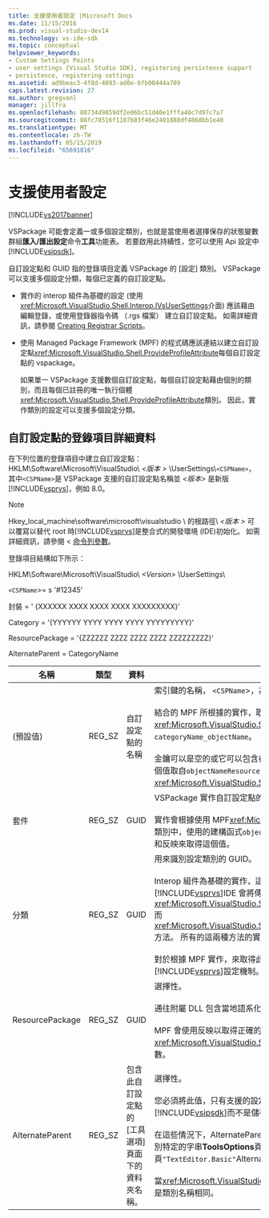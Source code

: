```yaml
---
title: 支援使用者設定 |Microsoft Docs
ms.date: 11/15/2016
ms.prod: visual-studio-dev14
ms.technology: vs-ide-sdk
ms.topic: conceptual
helpviewer_keywords:
- Custom Settings Points
- user settings [Visual Studio SDK], registering persistence support
- persistence, registering settings
ms.assetid: ad9beac3-4f8d-4093-ad0e-6fb00444a709
caps.latest.revision: 27
ms.author: gregvanl
manager: jillfra
ms.openlocfilehash: 80734d9859df2e06bc51d40e1fffa40c7d97c7a7
ms.sourcegitcommit: 08fc78516f1107b83f46e2401888df4868bb1e40
ms.translationtype: MT
ms.contentlocale: zh-TW
ms.lasthandoff: 05/15/2019
ms.locfileid: "65691816"
---
```

# <a name="support-for-user-settings"></a>支援使用者設定
[!INCLUDE[vs2017banner](../../includes/vs2017banner.md)]

VSPackage 可能會定義一或多個設定類別，也就是當使用者選擇保存的狀態變數群組**匯入/匯出設定**命令**工具**功能表。 若要啟用此持續性，您可以使用 Api 設定中[!INCLUDE[vsipsdk](../../includes/vsipsdk-md.md)]。  
  
 自訂設定點和 GUID 指的登錄項目定義 VSPackage 的 [設定] 類別。 VSPackage 可以支援多個設定分類，每個已定義的自訂設定點。  
  
- 實作的 interop 組件為基礎的設定 (使用<xref:Microsoft.VisualStudio.Shell.Interop.IVsUserSettings>介面) 應該藉由編輯登錄，或使用登錄器指令碼 （.rgs 檔案） 建立自訂設定點。 如需詳細資訊，請參閱 [Creating Registrar Scripts](https://msdn.microsoft.com/library/cbd5024b-8061-4a71-be65-7fee90374a35)。  
  
- 使用 Managed Package Framework (MPF) 的程式碼應該連結以建立自訂設定點<xref:Microsoft.VisualStudio.Shell.ProvideProfileAttribute>每個自訂設定點的 vspackage。  
  
     如果單一 VSPackage 支援數個自訂設定點，每個自訂設定點藉由個別的類別，而且每個已註冊的唯一執行個體<xref:Microsoft.VisualStudio.Shell.ProvideProfileAttribute>類別。 因此，實作類別的設定可以支援多個設定分類。  
  
## <a name="custom-settings-point-registry-entry-details"></a>自訂設定點的登錄項目詳細資料  
 在下列位置的登錄項目中建立自訂設定點：HKLM\Software\Microsoft\VisualStudio\\ *\<版本 >* \UserSettings\\`<CSPName>`，其中`<CSPName>`是 VSPackage 支援的自訂設定點名稱並 *\<版本>* 是新版[!INCLUDE[vsprvs](../../includes/vsprvs-md.md)]，例如 8.0。  
  
> [!NOTE]
> Hkey_local_machine\software\microsoft\visualstudio \ 的根路徑\\ *\<版本 >* 可以覆寫以替代 root 時[!INCLUDE[vsprvs](../../includes/vsprvs-md.md)]是整合式的開發環境 (IDE)初始化。 如需詳細資訊，請參閱 <<c0> [ 命令列參數](../../extensibility/command-line-switches-visual-studio-sdk.md)。  
  
 登錄項目結構如下所示：  
  
 HKLM\Software\Microsoft\VisualStudio\\ *\<Version>* \UserSettings\  
  
 `<CSPName`>= s '#12345'  
  
 封裝 = ' {XXXXXX XXXX XXXX XXXX XXXXXXXXX}'  
  
 Category = '{YYYYYY YYYY YYYY YYYY YYYYYYYYY}'  
  
 ResourcePackage = '{ZZZZZZ ZZZZ ZZZZ ZZZZ ZZZZZZZZZ}'  
  
 AlternateParent = CategoryName  
  
|名稱|類型|資料|描述|  
|----------|----------|----------|-----------------|  
|(預設值)|REG_SZ|自訂設定點的名稱|索引鍵的名稱， `<CSPName`>，為自訂設定點的未當地語系化的名稱。<br /><br /> 結合的 MPF 所根據的實作，取得索引鍵的名稱`categoryName`並`objectName`的引數<xref:Microsoft.VisualStudio.Shell.ProvideProfileAttribute>建構函式到`categoryName_objectName`。<br /><br /> 金鑰可以是空的或它可以包含在附屬 DLL 中的當地語系化字串的參考識別碼。 這個值取自`objectNameResourceID`引數<xref:Microsoft.VisualStudio.Shell.ProvideProfileAttribute>建構函式。|  
|套件|REG_SZ|GUID|VSPackage 實作自訂設定點的 GUID。<br /><br /> 實作會根據使用 MPF<xref:Microsoft.VisualStudio.Shell.ProvideProfileAttribute>類別中，使用的建構函式`objectType`引數包含 VSPackage 的<xref:System.Type>和反映來取得這個值。|  
|分類|REG_SZ|GUID|用來識別設定類別的 GUID。<br /><br /> Interop 組件為基礎的實作，這個值可以是任意選擇的 GUID，其中[!INCLUDE[vsprvs](../../includes/vsprvs-md.md)]IDE 會將傳遞給<xref:Microsoft.VisualStudio.Shell.Interop.IVsUserSettings.ExportSettings%2A>而<xref:Microsoft.VisualStudio.Shell.Interop.IVsUserSettings.ImportSettings%2A>方法。 所有的這兩種方法的實作應該先確認其 GUID 引數。<br /><br /> 對於根據 MPF 實作，來取得此 GUID<xref:System.Type>類別實作的[!INCLUDE[vsprvs](../../includes/vsprvs-md.md)]設定機制。|  
|ResourcePackage|REG_SZ|GUID|選擇性。<br /><br /> 通往附屬 DLL 包含當地語系化字串，如果實作 VSPackage 未提供它們。<br /><br /> MPF 會使用反映以取得正確的資源 VSPackage，因此<xref:Microsoft.VisualStudio.Shell.ProvideProfileAttribute>類別不會設定這個引數。|  
|AlternateParent|REG_SZ|包含此自訂設定點的 [工具選項] 頁面下的資料夾名稱。|選擇性。<br /><br /> 您必須將此值，只有支援的設定實作**工具選項**使用持續性機制中的頁面[!INCLUDE[vsipsdk](../../includes/vsipsdk-md.md)]而不是儲存狀態的 automation 模型中的機制。<br /><br /> 在這些情況下，AlternateParent 機碼中的值是`topic`一節`topic.sub-topic`用來識別特定的字串**ToolsOptions**頁面。 例如，對於**ToolsOptions**頁`"TextEditor.Basic"`AlternateParent 的值會是`"TextEditor"`。<br /><br /> 當<xref:Microsoft.VisualStudio.Shell.ProvideProfileAttribute>產生自訂設定點，它是類別名稱相同。|
